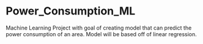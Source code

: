 # Power_Consumption_ML
Machine Learning Project with goal of creating model that can predict the power consumption of an area. Model will be based off of linear regression.
